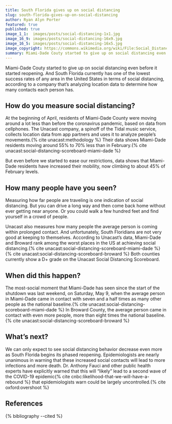 ```yaml
---
title: South Florida gives up on social distancing
slug: south-florida-gives-up-on-social-distancing
author: Ryan Alyn Porter
featured: true
published: true
image_1_1:  images/posts/social-distancing-1x1.jpg
image_16_9: images/posts/social-distancing-16x9.jpg
image_16_5: images/posts/social-distancing-16x5.jpg
image_copyright: https://commons.wikimedia.org/wiki/File:Social_Distancing_Sign_@_London_Drugs_(49684963711).jpg
summary: Miami-Dade Couty started to give up on social distancing even before it started reopening.  And South Florida currently has one of the lowest success rates of any area in the United States in terms of social distancing, according to a company that’s analyzing location data to determine how many contacts each person has.
---
```


Miami-Dade Couty started to give up on social distancing even before it started reopening.  And South Florida currently has one of the lowest success rates of any area in the United States in terms of social distancing, according to a company that’s analyzing location data to determine how many contacts each person has.

<!--more-->

## How do you measure social distancing?

At the beginning of April, residents of Miami-Dade County were moving around a lot less than before the coronavirus pandemic, based on data from cellphones.  The Unacast company, a spinoff of the Tidal music service, collects location data from app partners and uses it to analyze people’s movements.{% cite unacast:methodology %}  Their data shows Miami-Dade residents moving around 55% to 70% less than in February.{% cite unacast:social-distancing-scoreboard-miami-dade %}

But even before we started to ease our restrictions, data shows that Miami-Dade residents have increased their mobility, now climbing to about 45% of February levels.

## How many people have you seen?

Measuring how far people are traveling is one indication of social distancing.  But you can drive a long way and then come back home without ever getting near anyone.  Or you could walk a few hundred feet and find yourself in a crowd of people.

Unacast also measures how many people the average person is coming within prolonged contact.  And unfortunately, South Floridians are not very good at keeping to themselves.  According to Unacast’s data, Miami-Dade and Broward rank among the worst places in the US at achieving social distancing.{% cite unacast:social-distancing-scoreboard-miami-dade %}{% cite unacast:social-distancing-scoreboard-broward %}  Both counties currently show a D+ grade on the Unacast Social Distancing Scoreboard.

## When did this happen?

The most-social moment that Miami-Dade has seen since the start of the shutdown was last weekend, on Saturday, May 9, when the average person in Miami-Dade came in contact with seven and a half times as many other people as the national baseline.{% cite unacast:social-distancing-scoreboard-miami-dade %}  In Broward County, the average person came in contact with even more people, more than eight times the national baseline.{% cite unacast:social-distancing-scoreboard-broward %}

## What’s next?

We can only expect to see social distancing behavior decrease even more as South Florida begins its phased reopening.  Epidemiologists are nearly unanimous in warning that these increased social contacts will lead to more infections and more death.  Dr. Anthony Fauci and other public health experts have explicitly warned that this will “likely” lead to a second wave of the COVID-19 epidemic{% cite cnbc:likelihood-that-we-will-have-a-rebound %} that epidemiologists warn could be largely uncontrolled.{% cite oxford:overshoot %}

<h2>References</h2>

{% bibliography --cited %}
